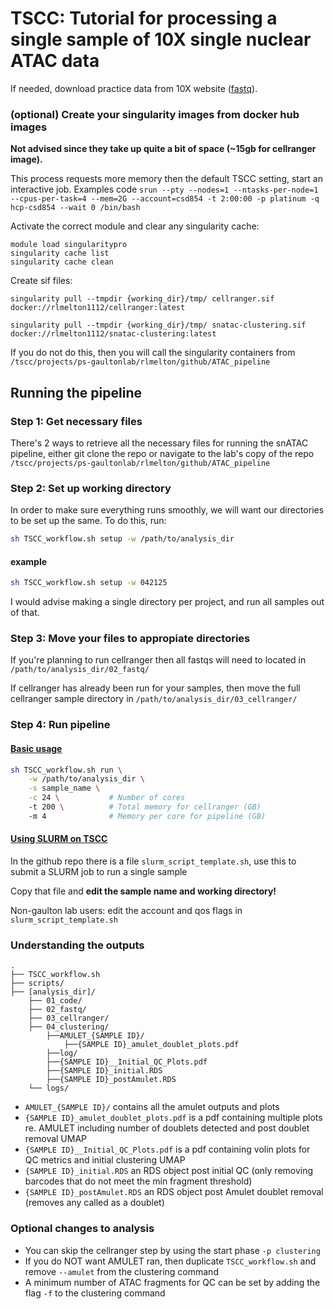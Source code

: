 # TSCC: Tutorial for processing a single sample of 10X single nuclear ATAC data

If needed, download practice data from 10X website ([fastq](https://cf.10xgenomics.com/samples/cell-atac/2.0.0/atac_pbmc_5k_nextgem/atac_pbmc_5k_nextgem_fastqs.tar)). 

### (optional) Create your singularity images from docker hub images
 **Not advised since they take up quite a bit of space (~15gb for cellranger image).** <br> 

This process requests more memory then the default TSCC setting, start an interactive job.
Examples code ```srun --pty --nodes=1 --ntasks-per-node=1 --cpus-per-task=4 --mem=2G --account=csd854 -t 2:00:00 -p platinum -q hcp-csd854 --wait 0 /bin/bash```

Activate the correct module and clear any singularity cache:
```
module load singularitypro
singularity cache list
singularity cache clean
```
Create sif files: <br>
```
singularity pull --tmpdir {working_dir}/tmp/ cellranger.sif docker://rlmelton1112/cellranger:latest 

singularity pull --tmpdir {working_dir}/tmp/ snatac-clustering.sif docker://rlmelton1112/snatac-clustering:latest
```
If you do not do this, then you will call the singularity containers from ```/tscc/projects/ps-gaultonlab/rlmelton/github/ATAC_pipeline```
## Running the pipeline

### Step 1: Get necessary files
There's 2 ways to retrieve all the necessary files for running the snATAC pipeline, either git clone the repo or navigate to the lab's copy of the repo `/tscc/projects/ps-gaultonlab/rlmelton/github/ATAC_pipeline`

### Step 2: Set up working directory
In order to make sure everything runs smoothly, we will want our directories to be set up the same. To do this, run:

```bash
sh TSCC_workflow.sh setup -w /path/to/analysis_dir
```
#### example
```bash
sh TSCC_workflow.sh setup -w 042125
```

I would advise making a single directory per project, and run all samples out of that.

### Step 3: Move your files to appropiate directories
If you're planning to run cellranger then all fastqs will need to located in `/path/to/analysis_dir/02_fastq/`

If cellranger has already been run for your samples, then move the full cellranger sample directory in `/path/to/analysis_dir/03_cellranger/`

### Step 4: Run pipeline
#### <u> Basic usage </u>

```bash
sh TSCC_workflow.sh run \
    -w /path/to/analysis_dir \
    -s sample_name \
    -c 24 \           # Number of cores
    -t 200 \          # Total memory for cellranger (GB)
    -m 4              # Memory per core for pipeline (GB)
```
#### <u> Using SLURM on TSCC </u>
In the github repo there is a file `slurm_script_template.sh`, use this to submit a SLURM job to run a single sample

Copy that file and **edit the sample name and working directory!**

Non-gaulton lab users: edit the account and qos flags in `slurm_script_template.sh `

### Understanding the outputs
```
.
├── TSCC_workflow.sh        
├── scripts/            
├── [analysis_dir]/                   
    ├── 01_code/        
    ├── 02_fastq/       
    ├── 03_cellranger/  
    ├── 04_clustering/  
        ├──AMULET_{SAMPLE ID}/        
            ├──{SAMPLE ID}_amulet_doublet_plots.pdf
        ├──log/
        ├──{SAMPLE ID}__Initial_QC_Plots.pdf
        ├──{SAMPLE ID}_initial.RDS
        ├──{SAMPLE ID}_postAmulet.RDS
    └── logs/           
```
* `AMULET_{SAMPLE ID}/` contains all the amulet outputs and plots
* `{SAMPLE ID}_amulet_doublet_plots.pdf` is a pdf containing multiple plots re. AMULET including number of doublets detected and post doublet removal UMAP
* `{SAMPLE ID}__Initial_QC_Plots.pdf` is a pdf containing volin plots for QC metrics and initial clustering UMAP
* `{SAMPLE ID}_initial.RDS` an RDS object post initial QC (only removing barcodes that do not meet the min fragment threshold)
* `{SAMPLE ID}_postAmulet.RDS` an RDS object post Amulet doublet removal (removes any called as a doublet)

### Optional changes to analysis 
* You can skip the cellranger step by using the start phase `-p clustering `
* If you do NOT want AMULET ran, then duplicate `TSCC_workflow.sh` and remove `--amulet` from the clustering command
* A minimum number of ATAC fragments for QC can be set by adding the flag `-f` to the clustering command